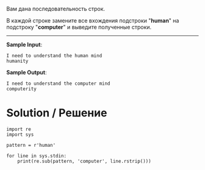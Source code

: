 Вам дана последовательность строк.

В каждой строке замените все вхождения подстроки "**human**" на подстроку "**computer**"﻿ и выведите полученные строки.

---

**Sample Input**:

```
I need to understand the human mind
humanity
```

**Sample Output**:

```
I need to understand the computer mind
computerity
```

# Solution / Решение

```
import re
import sys

pattern = r'human'

for line in sys.stdin:
    print(re.sub(pattern, 'computer', line.rstrip()))
```
